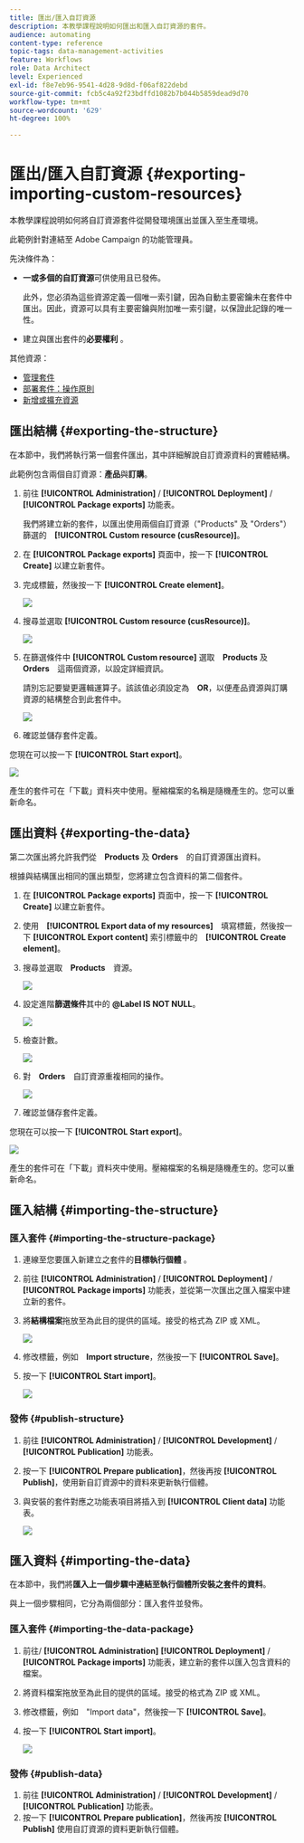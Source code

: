 ```yaml
---
title: 匯出/匯入自訂資源
description: 本教學課程說明如何匯出和匯入自訂資源的套件。
audience: automating
content-type: reference
topic-tags: data-management-activities
feature: Workflows
role: Data Architect
level: Experienced
exl-id: f8e7eb96-9541-4d28-9d8d-f06af822debd
source-git-commit: fcb5c4a92f23bdffd1082b7b044b5859dead9d70
workflow-type: tm+mt
source-wordcount: '629'
ht-degree: 100%

---
```


# 匯出/匯入自訂資源 {#exporting-importing-custom-resources}

本教學課程說明如何將自訂資源套件從開發環境匯出並匯入至生產環境。

此範例針對連結至 Adobe Campaign 的功能管理員。

先決條件為：

* **一或多個的自訂資源**&#x200B;可供使用且已發佈。

  此外，您必須為這些資源定義一個唯一索引鍵，因為自動主要密鑰未在套件中匯出。因此，資源可以具有主要密鑰與附加唯一索引鍵，以保證此記錄的唯一性。
* 建立與匯出套件的&#x200B;**必要權利** 。

其他資源：

* [管理套件](../../automating/using/managing-packages.md)
* [部署套件：操作原則](../../developing/using/data-model-concepts.md)
* [新增或擴充資源](../../developing/using/key-steps-to-add-a-resource.md)

## 匯出結構 {#exporting-the-structure}

在本節中，我們將執行第一個套件匯出，其中詳細解說自訂資源資料的實體結構。

此範例包含兩個自訂資源：**產品**&#x200B;與&#x200B;**訂購**。

1. 前往 **[!UICONTROL Administration]** / **[!UICONTROL Deployment]** / **[!UICONTROL Package exports]** 功能表。

   我們將建立新的套件，以匯出使用兩個自訂資源（&quot;Products&quot; 及 &quot;Orders&quot;）篩選的　**[!UICONTROL Custom resource (cusResource)]**。

1. 在 **[!UICONTROL Package exports]** 頁面中，按一下 **[!UICONTROL Create]** 以建立新套件。
1. 完成標籤，然後按一下 **[!UICONTROL Create element]**。

   ![](assets/cusresources_export1.png)

1. 搜尋並選取 **[!UICONTROL Custom resource (cusResource)]**。

   ![](assets/cusresources_export2.png)

1. 在篩選條件中 **[!UICONTROL Custom resource]** 選取　**Products** 及 **Orders**　這兩個資源，以設定詳細資訊。

   請別忘記要變更邏輯運算子。該該值必須設定為　**OR**，以便產品資源與訂購資源的結構整合到此套件中。

   ![](assets/cusresources_export3.png)

1. 確認並儲存套件定義。

您現在可以按一下 **[!UICONTROL Start export]**。

![](assets/cusresources_export4.png)

產生的套件可在「下載」資料夾中使用。壓縮檔案的名稱是隨機產生的。您可以重新命名。

## 匯出資料 {#exporting-the-data}

第二次匯出將允許我們從　**Products** 及 **Orders**　的自訂資源匯出資料。

根據與結構匯出相同的匯出類型，您將建立包含資料的第二個套件。

1. 在 **[!UICONTROL Package exports]** 頁面中，按一下 **[!UICONTROL Create]** 以建立新套件。
1. 使用　**[!UICONTROL Export data of my resources]**　填寫標籤，然後按一下 **[!UICONTROL Export content]** 索引標籤中的　**[!UICONTROL Create element]**。
1. 搜尋並選取　**Products**　資源。

   ![](assets/cusresources_exportdata1.png)

1. 設定進階&#x200B;**篩選條件**&#x200B;其中的 **@Label IS NOT NULL**。

   ![](assets/cusresources_exportdata2.png)

1. 檢查計數。

   ![](assets/cusresources_exportdata3.png)

1. 對　**Orders**　自訂資源重複相同的操作。

   ![](assets/cusresources_exportdata4.png)

1. 確認並儲存套件定義。

您現在可以按一下 **[!UICONTROL Start export]**。

![](assets/cusresources_exportdata5.png)

產生的套件可在「下載」資料夾中使用。壓縮檔案的名稱是隨機產生的。您可以重新命名。

## 匯入結構 {#importing-the-structure}

### 匯入套件 {#importing-the-structure-package}

1. 連線至您要匯入新建立之套件的&#x200B;**目標執行個體** 。
1. 前往 **[!UICONTROL Administration]** / **[!UICONTROL Deployment]** / **[!UICONTROL Package imports]** 功能表，並從第一次匯出之匯入檔案中建立新的套件。
1. 將&#x200B;**結構檔案**&#x200B;拖放至為此目的提供的區域。接受的格式為 ZIP 或 XML。

   ![](assets/cusresources_import2.png)

1. 修改標籤，例如　**Import structure**，然後按一下 **[!UICONTROL Save]**。
1. 按一下 **[!UICONTROL Start import]**。

   ![](assets/cusresources_import3.png)

### 發佈 {#publish-structure}

1. 前往 **[!UICONTROL Administration]** / **[!UICONTROL Development]** / **[!UICONTROL Publication]** 功能表。
1. 按一下 **[!UICONTROL Prepare publication]**，然後再按 **[!UICONTROL Publish]**，使用新自訂資源中的資料來更新執行個體。
1. 與安裝的套件對應之功能表項目將插入到 **[!UICONTROL Client data]** 功能表。

   ![](assets/cusresources_import1.png)

## 匯入資料 {#importing-the-data}

在本節中，我們將&#x200B;**匯入上一個步驟中連結至執行個體所安裝之套件的資料**。

與上一個步驟相同，它分為兩個部分：匯入套件並發佈。

### 匯入套件 {#importing-the-data-package}

1. 前往/ **[!UICONTROL Administration]** **[!UICONTROL Deployment]** / **[!UICONTROL Package imports]** 功能表，建立新的套件以匯入包含資料的檔案。
1. 將資料檔案拖放至為此目的提供的區域。接受的格式為 ZIP 或 XML。
1. 修改標籤，例如　&quot;Import data&quot;，然後按一下 **[!UICONTROL Save]**。
1. 按一下 **[!UICONTROL Start import]**。

   ![](assets/cusresources_importdata.png)

### 發佈 {#publish-data}

1. 前往 **[!UICONTROL Administration]** / **[!UICONTROL Development]** / **[!UICONTROL Publication]** 功能表。
1. 按一下 **[!UICONTROL Prepare publication]**，然後再按 **[!UICONTROL Publish]** 使用自訂資源的資料更新執行個體。
